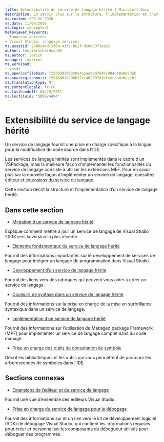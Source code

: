 ```yaml
---
title: Extensibilité du service de langage hérité | Microsoft Docs
description: En savoir plus sur la structure, l’implémentation et l’extensibilité des services de langage hérités dans Visual Studio.
ms.custom: SEO-VS-2020
ms.date: 11/04/2016
ms.topic: conceptual
helpviewer_keywords:
- language services
- Visual Studio, language services
ms.assetid: 2700cd4d-5f68-43fc-b62f-dc80c3f3aa85
author: leslierichardson95
ms.author: lerich
manager: jmartens
ms.workload:
- vssdk
ms.openlocfilehash: f22d6997d932884e5aeb8d794b7884b40a8d5dab
ms.sourcegitcommit: f2916d8fd296b92cc402597d1d1eecda4f6cccbf
ms.translationtype: MT
ms.contentlocale: fr-FR
ms.lasthandoff: 03/25/2021
ms.locfileid: "105074494"
---
```

# <a name="legacy-language-service-extensibility"></a>Extensibilité du service de langage hérité
Un service de langage fournit une prise en charge spécifique à la langue pour la modification du code source dans l’IDE.

 Les services de langage hérités sont implémentés dans le cadre d’un VSPackage, mais la meilleure façon d’implémenter les fonctionnalités du service de langage consiste à utiliser les extensions MEF. Pour en savoir plus sur la nouvelle façon d’implémenter un service de langage, consultez [éditeur et extensions du service de langage](../../extensibility/editor-and-language-service-extensions.md).

 Cette section décrit la structure et l’implémentation d’un service de langage hérité.

## <a name="in-this-section"></a>Dans cette section
- [Migration d’un service de langage hérité](../../extensibility/internals/migrating-a-legacy-language-service.md)

 Explique comment mettre à jour un service de langage de Visual Studio 2008 vers la version la plus récente.

- [Éléments fondamentaux du service de langage hérité](../../extensibility/internals/legacy-language-service-essentials.md)

 Fournit des informations importantes sur le développement de services de langage pour intégrer un langage de programmation dans Visual Studio.

- [Développement d’un service de langage hérité](../../extensibility/internals/developing-a-legacy-language-service.md)

 Fournit des liens vers des rubriques qui peuvent vous aider à créer un service de langage.

- [Couleurs de syntaxe dans un service de langage hérité](../../extensibility/internals/syntax-coloring-in-a-legacy-language-service.md)

 Fournit des informations sur la prise en charge de la mise en surbrillance syntaxique dans un service de langage.

- [Implémentation d’un service de langage hérité](../../extensibility/internals/implementing-a-legacy-language-service1.md)

 Fournit des informations sur l’utilisation de Managed package Framework (MPF) pour implémenter un service de langage complet dans du code managé.

- [Prise en charge des outils de consultation de symbole](../../extensibility/internals/supporting-symbol-browsing-tools.md)

 Décrit les bibliothèques et les outils qui vous permettent de parcourir les arborescences de symboles dans l’IDE.

## <a name="related-sections"></a>Sections connexes
- [Extensions de l’éditeur et du service de langage](../../extensibility/editor-and-language-service-extensions.md)

 Fournit une vue d’ensemble des éditeurs Visual Studio.

- [Prise en charge du service de langage pour le débogage](../../extensibility/internals/language-service-support-for-debugging.md)

 Fournit des informations sur et un lien vers le kit de développement logiciel (SDK) de débogage Visual Studio, qui contient les informations requises pour créer et personnaliser les composants du débogueur utilisés pour déboguer des programmes.
